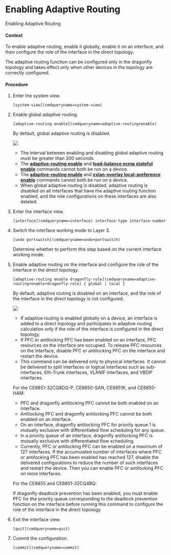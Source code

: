 Enabling Adaptive Routing
=========================

Enabling Adaptive Routing

#### Context

To enable adaptive routing, enable it globally, enable it on an interface, and then configure the role of the interface in the direct topology.

The adaptive routing function can be configured only in the dragonfly topology and takes effect only when other devices in the topology are correctly configured.


#### Procedure

1. Enter the system view.
   
   
   ```
   [system-view](cmdqueryname=system-view)
   ```
2. Enable global adaptive routing.
   
   
   ```
   [adaptive-routing enable](cmdqueryname=adaptive-routing+enable)
   ```
   
   By default, global adaptive routing is disabled.
   
   ![](public_sys-resources/note_3.0-en-us.png) 
   * The interval between enabling and disabling global adaptive routing must be greater than 300 seconds.
   * The **[**adaptive-routing enable**](cmdqueryname=adaptive-routing+enable)** and **[**load-balance ecmp stateful enable**](cmdqueryname=load-balance+ecmp+stateful+enable)** commands cannot both be run on a device.
   * The **[**adaptive-routing enable**](cmdqueryname=adaptive-routing+enable)** and **[**vxlan-overlay local-preference enable**](cmdqueryname=vxlan-overlay+local-preference+enable)** commands cannot both be run on a device.
   * When global adaptive routing is disabled, adaptive routing is disabled on all interfaces that have the adaptive routing function enabled, and the role configurations on these interfaces are also deleted.
3. Enter the interface view.
   
   
   ```
   [interface](cmdqueryname=interface) interface-type interface-number
   ```
4. Switch the interface working mode to Layer 3.
   
   
   ```
   [undo portswitch](cmdqueryname=undo+portswitch)
   ```
   
   Determine whether to perform this step based on the current interface working mode.
5. Enable adaptive routing on the interface and configure the role of the interface in the direct topology.
   
   
   ```
   [adaptive-routing enable dragonfly-role](cmdqueryname=adaptive-routing+enable+dragonfly-role) { global | local }
   ```
   
   
   
   By default, adaptive routing is disabled on an interface, and the role of the interface in the direct topology is not configured.
   
   ![](public_sys-resources/note_3.0-en-us.png) 
   * If adaptive routing is enabled globally on a device, an interface is added to a direct topology and participates in adaptive routing calculation only if the role of the interface is configured in the direct topology.
   * If PFC or antilocking PFC has been enabled on an interface, PFC resources on the interface are occupied. To release PFC resources on the interface, disable PFC or antilocking PFC on the interface and restart the device.
   * This command can be delivered only to physical interfaces. It cannot be delivered to split interfaces or logical interfaces such as sub-interfaces, Eth-Trunk interfaces, VLANIF interfaces, and VBDIF interfaces.
   
   For the CE8851-32CQ8DQ-P, CE8850-SAN, CE8851K, and CE8850-HAM:
   
   * PFC and dragonfly antilocking PFC cannot be both enabled on an interface.
   * Antilocking PFC and dragonfly antilocking PFC cannot be both enabled on an interface.
   * On an interface, dragonfly antilocking PFC for priority queue 1 is mutually exclusive with differentiated flow scheduling for any queue.
   * In a priority queue of an interface, dragonfly antilocking PFC is mutually exclusive with differentiated flow scheduling.
   * Currently, PFC or antilocking PFC can be enabled on a maximum of 127 interfaces. If the accumulated number of interfaces where PFC or antilocking PFC has been enabled has reached 127, disable the delivered configurations to reduce the number of such interfaces and restart the device. Then you can enable PFC or antilocking PFC on more interfaces.
   
   For the CE8855 and CE8851-32CQ4BQ:
   
   If dragonfly deadlock prevention has been enabled, you must enable PFC for the priority queue corresponding to the deadlock prevention function on the interface before running this command to configure the role of the interface in the direct topology.
6. Exit the interface view.
   
   
   ```
   [quit](cmdqueryname=quit)
   ```
7. Commit the configuration.
   
   
   ```
   [commit](cmdqueryname=commit)
   ```